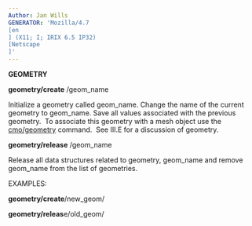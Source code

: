 ```yaml
---
Author: Jan Wills
GENERATOR: 'Mozilla/4.7 
[en
] (X11; I; IRIX 6.5 IP32) 
[Netscape
]'
---
```


 **GEOMETRY**

  **geometry/create** /geom\_name
 
  Initialize a geometry called geom\_name. Change the name of the
  current geometry to geom\_name. Save all values associated with the
  previous geometry.  To associate this geometry with a mesh object
  use the [cmo/geometry](cmo_geom.md) command.  See III.E for a
  discussion of geometry.
 
  **geometry/release** /geom\_name
 
  Release all data structures related to geometry, geom\_name and
  remove geom\_name from the list of geometries.

 EXAMPLES:

  **geometry/create**/new\_geom/

  **geometry/releas**e/old\_geom/

   

   

 
